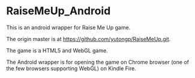 RaiseMeUp_Android
=================

This is an android wrapper for Raise Me Up game.

The origin master is at https://github.com/yutongp/RaiseMeUp.git.

The game is a HTML5 and WebGL game.

The Android wrapper is for opening the game on Chrome browser (one of the few browsers supporting WebGL) on Kindle Fire.
